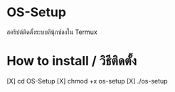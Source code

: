 # OS-Setup
สคริปต์ติดตั้งระบบลีนุ้กซ์ลงใน Termux

# How to install / วิธีติดตั้ง

[X] cd OS-Setup 
[X] chmod +x os-setup
[X] ./os-setup

